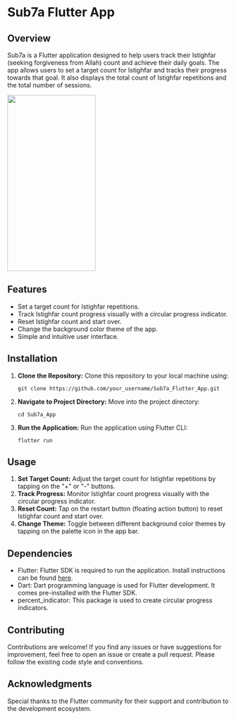 # Sub7a Flutter App

## Overview
Sub7a is a Flutter application designed to help users track their Istighfar (seeking forgiveness from Allah) count and achieve their daily goals. The app allows users to set a target count for Istighfar and tracks their progress towards that goal. It also displays the total count of Istighfar repetitions and the total number of sessions.

<img src="Sub7a_App.gif" width="200" height="400" />

## Features
- Set a target count for Istighfar repetitions.
- Track Istighfar count progress visually with a circular progress indicator.
- Reset Istighfar count and start over.
- Change the background color theme of the app.
- Simple and intuitive user interface.

## Installation
1. **Clone the Repository:** Clone this repository to your local machine using:
   ```
   git clone https://github.com/your_username/Sub7a_Flutter_App.git
   ```
   
2. **Navigate to Project Directory:** Move into the project directory:
   ```
   cd Sub7a_App
   ```

3. **Run the Application:** Run the application using Flutter CLI:
   ```
   flutter run
   ```

## Usage
1. **Set Target Count:** Adjust the target count for Istighfar repetitions by tapping on the "+" or "-" buttons.
2. **Track Progress:** Monitor Istighfar count progress visually with the circular progress indicator.
3. **Reset Count:** Tap on the restart button (floating action button) to reset Istighfar count and start over.
4. **Change Theme:** Toggle between different background color themes by tapping on the palette icon in the app bar.

## Dependencies
- Flutter: Flutter SDK is required to run the application. Install instructions can be found [here](https://flutter.dev/docs/get-started/install).
- Dart: Dart programming language is used for Flutter development. It comes pre-installed with the Flutter SDK.
- percent_indicator: This package is used to create circular progress indicators.

## Contributing
Contributions are welcome! If you find any issues or have suggestions for improvement, feel free to open an issue or create a pull request. Please follow the existing code style and conventions.

## Acknowledgments
Special thanks to the Flutter community for their support and contribution to the development ecosystem.

